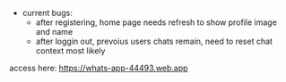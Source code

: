 - current bugs:
    + after registering, home page needs refresh to show profile image and name
    + after loggin out, prevoius users chats remain, need to reset chat context most likely

access here: https://whats-app-44493.web.app